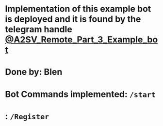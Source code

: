 # Implementation of this example bot is deployed and it is found by the telegram handle [@A2SV_Remote_Part_3_Example_bot](https://t.me/A2SV_Remote_Part_3_Example_bot)

# Done by: Blen
# Bot Commands implemented: `/start`
#                         : `/Register`
#
